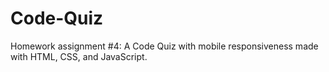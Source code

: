 # Code-Quiz
Homework assignment #4: A Code Quiz with mobile responsiveness made with HTML, CSS, and JavaScript.
